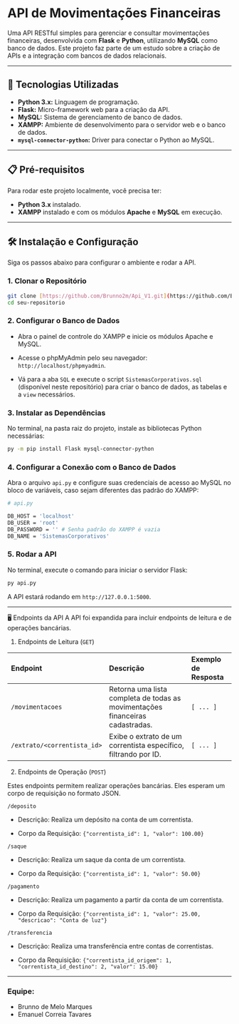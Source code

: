 # API de Movimentações Financeiras

Uma API RESTful simples para gerenciar e consultar movimentações financeiras, desenvolvida com **Flask** e **Python**, utilizando **MySQL** como banco de dados. Este projeto faz parte de um estudo sobre a criação de APIs e a integração com bancos de dados relacionais.

---

## 🚀 Tecnologias Utilizadas

* **Python 3.x:** Linguagem de programação.
* **Flask:** Micro-framework web para a criação da API.
* **MySQL:** Sistema de gerenciamento de banco de dados.
* **XAMPP:** Ambiente de desenvolvimento para o servidor web e o banco de dados.
* **`mysql-connector-python`:** Driver para conectar o Python ao MySQL.

---

## 📋 Pré-requisitos

Para rodar este projeto localmente, você precisa ter:

* **Python 3.x** instalado.
* **XAMPP** instalado e com os módulos **Apache** e **MySQL** em execução.

---

## 🛠️ Instalação e Configuração

Siga os passos abaixo para configurar o ambiente e rodar a API.

### 1. Clonar o Repositório

```bash
git clone [https://github.com/Brunno2m/Api_V1.git](https://github.com/Brunno2m/Api_V1.git)
cd seu-repositorio
````

### 2. Configurar o Banco de Dados

* Abra o painel de controle do XAMPP e inicie os módulos Apache e MySQL.

* Acesse o phpMyAdmin pelo seu navegador: `http://localhost/phpmyadmin`.

* Vá para a aba `SQL` e execute o script `SistemasCorporativos.sql` (disponível neste repositório) para criar o banco de dados, as tabelas e a `view` necessários.

### 3. Instalar as Dependências
No terminal, na pasta raiz do projeto, instale as bibliotecas Python necessárias:

```bash
py -m pip install Flask mysql-connector-python
```

### 4. Configurar a Conexão com o Banco de Dados
Abra o arquivo `api.py` e configure suas credenciais de acesso ao MySQL no bloco de variáveis, caso sejam diferentes das padrão do XAMPP:

```bash
# api.py

DB_HOST = 'localhost'
DB_USER = 'root'
DB_PASSWORD = '' # Senha padrão do XAMPP é vazia
DB_NAME = 'SistemasCorporativos'
```

### 5. Rodar a API
No terminal, execute o comando para iniciar o servidor Flask:

```bash
py api.py
```
A API estará rodando em `http://127.0.0.1:5000`.

---

🖥️ Endpoints da API
A API foi expandida para incluir endpoints de leitura e de operações bancárias.

1. Endpoints de Leitura (`GET`)


| Endpoint | Descrição | Exemplo de Resposta |
| :--- | :--- | :--- |
| `/movimentacoes` | Retorna uma lista completa de todas as movimentações financeiras cadastradas. | `[ ... ]` |
| `/extrato/<correntista_id>` | Exibe o extrato de um correntista específico, filtrando por ID. | `[ ... ]` |

2. Endpoints de Operação (`POST`)

Estes endpoints permitem realizar operações bancárias. Eles esperam um corpo de requisição no formato JSON.

`/deposito`
* Descrição: Realiza um depósito na conta de um correntista.

* Corpo da Requisição: `{"correntista_id": 1, "valor": 100.00}`

`/saque`
* Descrição: Realiza um saque da conta de um correntista.

* Corpo da Requisição: `{"correntista_id": 1, "valor": 50.00}`

`/pagamento`
* Descrição: Realiza um pagamento a partir da conta de um correntista.

* Corpo da Requisição: `{"correntista_id": 1, "valor": 25.00, "descricao": "Conta de luz"}`

`/transferencia`
* Descrição: Realiza uma transferência entre contas de correntistas.

* Corpo da Requisição: `{"correntista_id_origem": 1, "correntista_id_destino": 2, "valor": 15.00}`

---

### Equipe: 
* Brunno de Melo Marques
* Emanuel Correia Tavares
